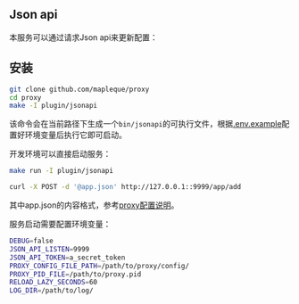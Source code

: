 Json api
----

本服务可以通过请求Json api来更新配置：

安装
----

```sh
git clone github.com/mapleque/proxy
cd proxy
make -I plugin/jsonapi
```

该命令会在当前路径下生成一个`bin/jsonapi`的可执行文件，根据[.env.example](../../../.env.example)配置好环境变量后执行它即可启动。

开发环境可以直接启动服务：
```sh
make run -I plugin/jsonapi
```


```sh
curl -X POST -d '@app.json' http://127.0.0.1::9999/app/add
```

其中app.json的内容格式，参考[proxy配置说明](../../../#app)。

服务启动需要配置环境变量：

```sh
DEBUG=false
JSON_API_LISTEN=9999
JSON_API_TOKEN=a_secret_token
PROXY_CONFIG_FILE_PATH=/path/to/proxy/config/
PROXY_PID_FILE=/path/to/proxy.pid
RELOAD_LAZY_SECONDS=60
LOG_DIR=/path/to/log/
```
